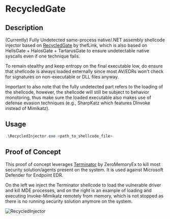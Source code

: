 # RecycledGate

## Description

(Currently) Fully Undetected same-process native/.NET assembly shellcode injector based on [RecycledGate](https://github.com/thefLink/RecycledGate) by thefLink, which is also based on HellsGate + HalosGate + TartarusGate to ensure undetectable native syscalls even if one technique fails.

To remain stealthy and keep entropy on the final executable low, do ensure that shellcode is always loaded externally since most AV/EDRs won't check for signatures on non-executable or DLL files anyway.

Important to also note that the fully undetected part refers to the loading of the shellcode, however, the shellcode will still be subject to behavior monotoring, thus make sure the loaded executable also makes use of defense evasion techniques (e.g., SharpKatz which features DInvoke instead of Mimikatz).

## Usage

```powershell
.\RecycledInjector.exe <path_to_shellcode_file>
```

## Proof of Concept

This proof of concept leverages [Terminator](https://github.com/ZeroMemoryEx/Terminator) by ZeroMemoryEx to kill most security solution/agents present on the system. It is used against Microsoft Defender for Endpoint EDR.

On the left we inject the Terminator shellcode to load the vulnerable driver and kill MDE processes, and on the right is an example of loading and executing Invoke-Mimikatz remotely from memory, which is not stopped as there is no running security solution anymore on the system.

![RecycledInjector](https://github.com/florylsk/RecycledInjector/assets/46110263/b3ae8ada-0e27-47b4-adeb-55ad89aef815)
